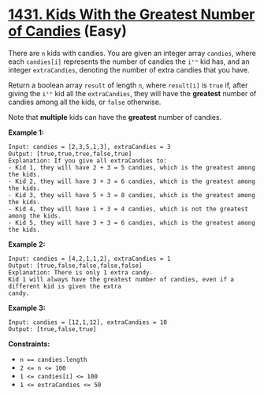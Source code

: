 # [1431. Kids With the Greatest Number of Candies][link] (Easy)

[link]: https://leetcode.com/problems/kids-with-the-greatest-number-of-candies/

There are `n` kids with candies. You are given an integer array `candies`, where each `candies[i]`
represents the number of candies the `iᵗʰ` kid has, and an integer `extraCandies`, denoting the
number of extra candies that you have.

Return a boolean array  `result` of length  `n`, where  `result[i]` is  `true` if, after giving the
`iᵗʰ` kid all the  `extraCandies`, they will have the **greatest** number of candies among all the
kids, or  `false` otherwise.

Note that **multiple** kids can have the **greatest** number of candies.

**Example 1:**

```
Input: candies = [2,3,5,1,3], extraCandies = 3
Output: [true,true,true,false,true]
Explanation: If you give all extraCandies to:
- Kid 1, they will have 2 + 3 = 5 candies, which is the greatest among the kids.
- Kid 2, they will have 3 + 3 = 6 candies, which is the greatest among the kids.
- Kid 3, they will have 5 + 3 = 8 candies, which is the greatest among the kids.
- Kid 4, they will have 1 + 3 = 4 candies, which is not the greatest among the kids.
- Kid 5, they will have 3 + 3 = 6 candies, which is the greatest among the kids.
```

**Example 2:**

```
Input: candies = [4,2,1,1,2], extraCandies = 1
Output: [true,false,false,false,false]
Explanation: There is only 1 extra candy.
Kid 1 will always have the greatest number of candies, even if a different kid is given the extra
candy.
```

**Example 3:**

```
Input: candies = [12,1,12], extraCandies = 10
Output: [true,false,true]
```

**Constraints:**

- `n == candies.length`
- `2 <= n <= 100`
- `1 <= candies[i] <= 100`
- `1 <= extraCandies <= 50`
